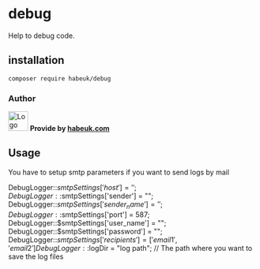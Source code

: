 # debug

Help to debug code.

## installation

```
composer require habeuk/debug
```

### Author

<div>
<img alt="Logo habeuk" src="https://habeuk.com/sites/default/files/styles/medium/public/2023-08/logo-habeuk.png" height="40px">
<strong> Provide by <a href="https://habeuk.com/" target="_blank"> habeuk.com </a> </strong>
</div>

## Usage

You have to setup smtp parameters if you want to send logs by mail

DebugLogger::$smtpSettings['host'] = '';
DebugLogger::$smtpSettings['sender'] = "";
DebugLogger::$smtpSettings['sender_name'] = '';
DebugLogger::$smtpSettings['port'] = 587;
DebugLogger::$smtpSettings['user_name'] = "";
DebugLogger::$smtpSettings['password'] = "";
DebugLogger::$smtpSettings['recipients'] = ['email1', 'email2']
DebugLogger::$logDir = "log path"; // The path where you want to save the log files